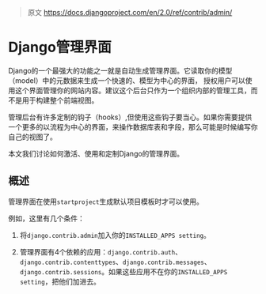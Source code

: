 > 原文 https://docs.djangoproject.com/en/2.0/ref/contrib/admin/

# Django管理界面	

Django的一个最强大的功能之一就是自动生成管理界面。它读取你的模型（model）中的元数据来生成一个快速的、模型为中心的界面，
授权用户可以使用这个界面管理你的网站内容。建议这个后台只作为一个组织内部的管理工具，而不是用于构建整个前端视图。  

管理后台有许多定制的钩子（hooks）,但使用这些钩子要当心。如果你需要提供一个更多的以流程为中心的界面，来操作数据库表和字段，那么可能是时候编写你自己的视图了。

本文我们讨论如何激活、使用和定制Django的管理界面。

## 概述

管理界面在使用`startproject`生成默认项目模板时才可以使用。

例如，这里有几个条件：

1. 将`django.contrib.admin`加入你的`INSTALLED_APPS setting`。

2. 管理界面有4个依赖的应用：`django.contrib.auth`、`django.contrib.contenttypes`、`django.contrib.messages`、`django.contrib.sessions`。如果这些应用不在你的`INSTALLED_APPS setting`，把他们加进去。
